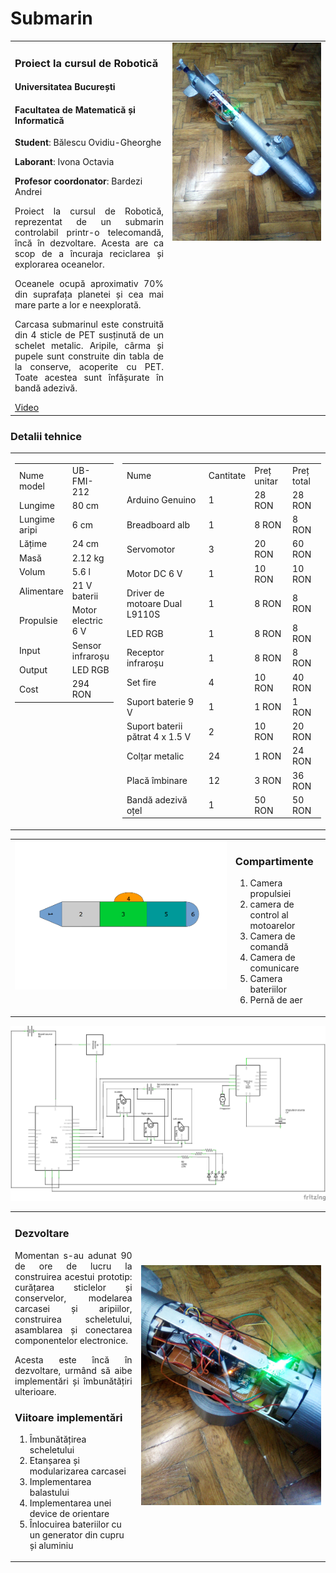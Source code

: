 # Submarin

<table>
  <tr>
    <td valign="top" width="50%">
      <h3>Proiect la cursul de Robotică</h3>
      <h4>Universitatea București</h4>
      <h4>Facultatea de Matematică și Informatică</h4>
      <p><b>Student</b>: Bălescu Ovidiu-Gheorghe</p>
      <p><b>Laborant</b>: Ivona Octavia</p>
      <p><b>Profesor coordonator</b>: Bardezi Andrei</p>
      <p align=justify>   Proiect la cursul de Robotică, reprezentat de un submarin controlabil printr-o telecomandă, încă în dezvoltare. Acesta are ca scop de a încuraja reciclarea și explorarea oceanelor.</p>
      <p align=justify>   Oceanele ocupă aproximativ 70% din suprafața planetei și cea mai mare parte a lor e neexplorată.</p>
      <p align=justify>   Carcasa submarinul este construită din 4 sticle de PET susținută de un schelet metalic. Aripile, cârma și pupele sunt construite din tabla de la conserve, acoperite cu PET. Toate acestea sunt înfășurate în bandă adezivă.</p>
      <a href="https://drive.google.com/open?id=14xfywLaQ-WlN_2uQ3R290HlvZGqdsxAs">Video</a>
    </td>
    <td valign="top" width="50%">
      <img src="https://raw.githubusercontent.com/BalescuOvidiu/Submarin/master/img/IMG_20190222_184755.jpg"/>
    </td>
  </tr>
</table>

<h3>Detalii tehnice</h3>

<table><tr>
<td valign="top" width="30%"><table>
  <tr>
      <td>Nume model</td>
      <td>UB-FMI-212</td>
  </tr>
  <tr>
      <td>Lungime</td>
      <td>80 cm</td>
  </tr>
  <tr>
      <td>Lungime aripi</td>
      <td>6 cm</td>
  </tr>
  <tr>
      <td>Lățime</td>
      <td>24 cm</td>
  </tr>
  <tr>
      <td>Masă</td>
      <td>2.12 kg</td>
  </tr>
  <tr>
      <td>Volum</td>
      <td>5.6 l</td>
  </tr>
  <tr>
      <td>Alimentare</td>
      <td>21 V baterii</td>
  </tr>
  <tr>
      <td>Propulsie</td>
      <td>Motor electric 6 V</td>
  </tr>
  <tr>
      <td>Input</td>
      <td>Sensor infraroșu</td>
  </tr>
  <tr>
      <td>Output</td>
      <td>LED RGB</td>
  </tr>
  <tr>
      <td>Cost</td>
      <td>294 RON</td>
  </tr>
</table></td>
<td valign="top" width="70%"><table>
  <tr>
      <td>Nume</td>
      <td>Cantitate</td>
      <td>Preț unitar</td>
      <td>Preț total</td>
  </tr>
  <tr>
      <td>Arduino Genuino </td>
      <td>1</td>
      <td>28 RON</td>
      <td>28 RON</td>
  </tr>
  <tr>
      <td>Breadboard alb</td>
      <td>1</td>
      <td>8 RON</td>
      <td>8 RON</td>
  </tr>
  <tr>
      <td>Servomotor</td>
      <td>3</td>
      <td>20 RON</td>
      <td>60 RON</td>
  </tr>
  <tr>
      <td>Motor DC 6 V</td>
      <td>1</td>
      <td>10 RON</td>
      <td>10 RON</td>
  </tr>
  <tr>
      <td>Driver de motoare Dual L9110S</td>
      <td>1</td>
      <td>8 RON</td>
      <td>8 RON</td>
  </tr>
  <tr>
      <td>LED RGB</td>
      <td>1</td>
      <td>8 RON</td>
      <td>8 RON</td>
  </tr>
  <tr>
      <td>Receptor infraroșu</td>
      <td>1</td>
      <td>8 RON</td>
      <td>8 RON</td>
  </tr>
  <tr>
      <td>Set fire</td>
      <td>4</td>
      <td>10 RON</td>
      <td>40 RON</td>
  </tr>
  <tr>
      <td>Suport baterie 9 V</td>
      <td>1</td>
      <td>1 RON</td>
      <td>1 RON</td>
  </tr>
  <tr>
      <td>Suport baterii pătrat 4 x 1.5 V</td>
      <td>2</td>
      <td>10 RON</td>
      <td>20 RON</td>
  </tr>
  <tr>
      <td>Colțar metalic</td>
      <td>24</td>
      <td>1 RON</td>
      <td>24 RON</td>
  </tr>
  <tr>
      <td>Placă îmbinare</td>
      <td>12</td>
      <td>3 RON</td>
      <td>36 RON</td>
  </tr>
  <tr>
      <td>Bandă adezivă oțel</td>
      <td>1</td>
      <td>50 RON</td>
      <td>50 RON</td>
  </tr>
</table></td>
</tr></table>

<table>
   <tr>
     <td valign="top" width="70%">
      <img src="https://raw.githubusercontent.com/BalescuOvidiu/Submarin/master/img/parts.png"/>
     </td>
     <td valign="top" width="30%">
      <h3>Compartimente</h3>
      <ol>
        <li>Camera propulsiei</li>
        <li>camera de control al motoarelor</li>
        <li>Camera de comandă</li>
        <li>Camera de comunicare</li>
        <li>Camera bateriilor</li>
        <li>Pernă de aer</li>
      </ol>
     </td>
  </tr>
</table>

<img src="https://raw.githubusercontent.com/BalescuOvidiu/Submarin/master/img/schematic.png"/>

<table>
  <tr>
    <td valign="top" width="40%">
      <h3>Dezvoltare</h3>
      <p align=justify>   Momentan s-au adunat 90 de ore de lucru la construirea acestui prototip: curățarea sticlelor și conservelor, modelarea carcasei și aripiilor,  construirea scheletului, asamblarea și conectarea componentelor electronice.<p>
      <p align=justify>   Acesta este încă în dezvoltare, urmând să aibe implementări și îmbunătățiri ulterioare.<p>
      <h3>Viitoare implementări</h3>
      <ol>
        <li>Îmbunătățirea scheletului</li>
        <li>Etanșarea și modularizarea carcasei</li>
        <li>Implementarea balastului</li>
        <li>Implementarea unei device de orientare</li>
        <li>Înlocuirea bateriilor cu un generator din cupru și aluminiu</li>
      </ol>  
    </td valign="top" width="60%">
    <td>
      <img src="https://raw.githubusercontent.com/BalescuOvidiu/Submarin/master/img/IMG_20190222_184814.jpg"/>
    </td>
  </tr>
</table>
